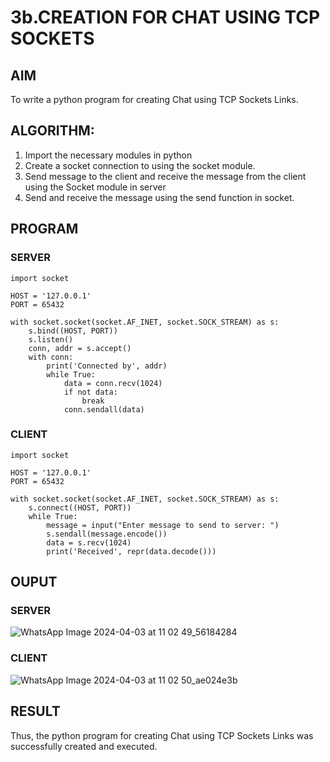 # 3b.CREATION FOR CHAT USING TCP SOCKETS
## AIM
To write a python program for creating Chat using TCP Sockets Links.
## ALGORITHM:
1. Import the necessary modules in python
2. Create a socket connection to using the socket module.
3. Send message to the client and receive the message from the client using the Socket module in
 server
4. Send and receive the message using the send function in socket.
## PROGRAM
### SERVER
```
import socket

HOST = '127.0.0.1'  
PORT = 65432       

with socket.socket(socket.AF_INET, socket.SOCK_STREAM) as s:
    s.bind((HOST, PORT))
    s.listen()
    conn, addr = s.accept()
    with conn:
        print('Connected by', addr)
        while True:
            data = conn.recv(1024)
            if not data:
                break
            conn.sendall(data)
```
### CLIENT
```
import socket

HOST = '127.0.0.1'  
PORT = 65432        

with socket.socket(socket.AF_INET, socket.SOCK_STREAM) as s:
    s.connect((HOST, PORT))
    while True:
        message = input("Enter message to send to server: ")
        s.sendall(message.encode())
        data = s.recv(1024)
        print('Received', repr(data.decode()))

```
## OUPUT
### SERVER
![WhatsApp Image 2024-04-03 at 11 02 49_56184284](https://github.com/GOWTHAM54577/3b_CHAT_USING_TCP_SOCKETS/assets/144589420/65b3bc74-ba95-4d02-b6c8-dce54586b1d1)

### CLIENT

![WhatsApp Image 2024-04-03 at 11 02 50_ae024e3b](https://github.com/GOWTHAM54577/3b_CHAT_USING_TCP_SOCKETS/assets/144589420/e7bb9320-b9cf-4838-89aa-63380d02d7c7)


## RESULT
Thus, the python program for creating Chat using TCP Sockets Links was successfully 
created and executed.
